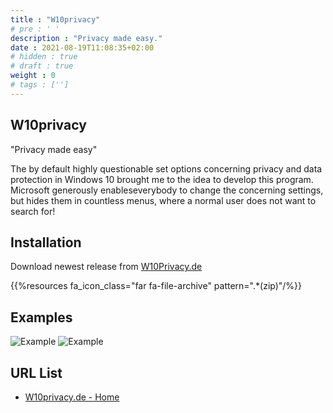 ```yaml
---
title : "W10privacy"
# pre : ' '
description : "Privacy made ​​easy."
date : 2021-08-19T11:08:35+02:00
# hidden : true
# draft : true
weight : 0
# tags : ['']
---
```


## W10privacy

"Privacy made ​​easy"

The by default highly questionable set options concerning privacy and data protection in Windows 10 brought me to the idea to develop this program. Microsoft generously enableseverybody to change the concerning settings, but hides them in countless menus, where a normal user does not want to search for!

## Installation

Download newest release from [W10Privacy.de](https://www.w10privacy.de/english-home/)

{{%resources fa_icon_class="far fa-file-archive" pattern=".*(zip)"/%}}

## Examples

![Example](images/1908-1111-962x755.png)
![Example](images/1908-1112-963x758.png)

## URL List

- [W10privacy.de - Home](https://www.w10privacy.de/english-home/)
